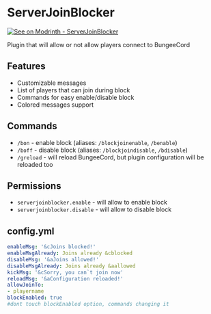 # ServerJoinBlocker
[![See on Modrinth - ServerJoinBlocker](https://img.shields.io/badge/See_on_Modrinth-ServerJoinBlocker-2ea44f?logo=modrinth)](https://modrinth.com/plugin/serverjoinblocker)

Plugin that will allow or not allow players connect to BungeeCord

## Features
* Customizable messages
* List of players that can join during block
* Commands for easy enable/disable block
* Colored messages support

## Commands
* `/bon` - enable block (aliases: `/blockjoinenable`, `/benable`)
* `/boff` - disable block (aliases: `/blockjoindisable`, `/bdisable`)
* `/greload` - will reload BungeeCord, but plugin configuration will be reloaded too

## Permissions
* `serverjoinblocker.enable` - will allow to enable block
* `serverjoinblocker.disable` - will allow to disable block

## config.yml
```yaml
enableMsg: '&cJoins blocked!'
enableMsgAlready: Joins already &cblocked
disableMsg: '&aJoins allowed!'
disableMsgAlready: Joins already &aallowed
kickMsg: '&cSorry, you can`t join now'
reloadMsg: '&aConfiguration reloaded!'
allowJoinTo:
- playername
blockEnabled: true
#dont touch blockEnabled option, commands changing it
```
